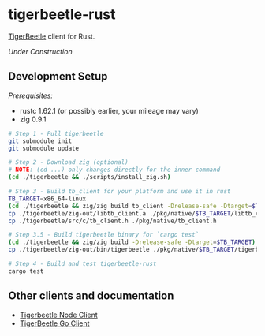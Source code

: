 # tigerbeetle-rust
[TigerBeetle](https://github.com/tigerbeetledb/tigerbeetle) client for Rust.

_Under Construction_

## Development Setup

*Prerequisites:*
- rustc 1.62.1 (or possibly earlier, your mileage may vary)
- zig 0.9.1

```sh
# Step 1 - Pull tigerbeetle
git submodule init
git submodule update 

# Step 2 - Download zig (optional)
# NOTE: (cd ...) only changes directly for the inner command
(cd ./tigerbeetle && ./scripts/install_zig.sh)

# Step 3 - Build tb_client for your platform and use it in rust
TB_TARGET=x86_64-linux
(cd ./tigerbeetle && zig/zig build tb_client -Drelease-safe -Dtarget=$TB_TARGET)
cp ./tigerbeetle/zig-out/libtb_client.a ./pkg/native/$TB_TARGET/libtb_client.a
cp ./tigerbeetle/src/c/tb_client.h ./pkg/native/tb_client.h

# Step 3.5 - Build tigerbeetle binary for `cargo test`
(cd ./tigerbeetle && zig/zig build -Drelease-safe -Dtarget=$TB_TARGET)
cp ./tigerbeetle/zig-out/bin/tigerbeetle ./pkg/native/$TB_TARGET/tigerbeetle

# Step 4 - Build and test tigerbeetle-rust
cargo test
```

## Other clients and documentation

- [Tigerbeetle Node Client](https://github.com/tigerbeetledb/tigerbeetle-node)
- [TigerBeetle Go Client](https://github.com/tigerbeetledb/tigerbeetle-go)
